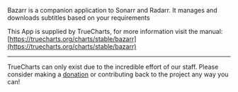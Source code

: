 Bazarr is a companion application to Sonarr and Radarr. It manages and downloads subtitles based on your requirements

This App is supplied by TrueCharts, for more information visit the manual: [https://truecharts.org/charts/stable/bazarr](https://truecharts.org/charts/stable/bazarr)

---

TrueCharts can only exist due to the incredible effort of our staff.
Please consider making a [donation](https://truecharts.org/sponsor) or contributing back to the project any way you can!
